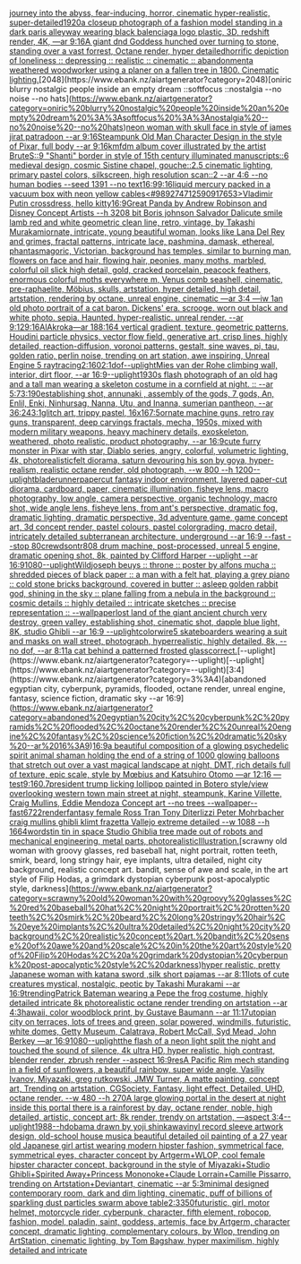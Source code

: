 [journey into the abyss, fear-inducing, horror, cinematic hyper-realistic, super-detailed](https://www.ebank.nz/aiartgenerator?category=journey%20into%20the%20abyss%2C%20fear-inducing%2C%20horror%2C%20cinematic%20hyper-realistic%2C%20super-detailed)[1920](https://www.ebank.nz/aiartgenerator?category=1920)[a closeup photograph of a fashion model standing in a dark paris alleyway wearing black balenciaga logo plastic, 3D, redshift render, 4K, —ar 9:16](https://www.ebank.nz/aiartgenerator?category=a%20closeup%20photograph%20of%20a%20fashion%20model%20standing%20in%20a%20dark%20paris%20alleyway%20wearing%20black%20balenciaga%20logo%20plastic%2C%203D%2C%20redshift%20render%2C%204K%2C%20%E2%80%94ar%209%3A16)[A giant dnd Goddess hunched over turning to stone, standing over a vast forrest, Octane render, hyper detailed](https://www.ebank.nz/aiartgenerator?category=A%20giant%20dnd%20Goddess%20hunched%20over%20turning%20to%20stone%2C%20standing%20over%20a%20vast%20forrest%2C%20Octane%20render%2C%20hyper%20detailed)[horrific depiction of loneliness :: depressing :: realistic :: cinematic :: abandonment](https://www.ebank.nz/aiartgenerator?category=horrific%20depiction%20of%20loneliness%20%3A%3A%20depressing%20%3A%3A%20realistic%20%3A%3A%20cinematic%20%3A%3A%20abandonment)[a weathered woodworker using a planer on a fallen tree in 1800. Cinematic lighting.](https://www.ebank.nz/aiartgenerator?category=a%20weathered%20woodworker%20using%20a%20planer%20on%20a%20fallen%20tree%20in%201800.%20Cinematic%20lighting.)[2048](https://www.ebank.nz/aiartgenerator?category=2048)[oniric blurry nostalgic people inside an empty dream ::softfocus ::nostalgia --no noise --no hats](https://www.ebank.nz/aiartgenerator?category=oniric%20blurry%20nostalgic%20people%20inside%20an%20empty%20dream%20%3A%3Asoftfocus%20%3A%3Anostalgia%20--no%20noise%20--no%20hats)[neon woman with skull face in style of james jirat patradoon --ar 9:16](https://www.ebank.nz/aiartgenerator?category=neon%20woman%20with%20skull%20face%20in%20style%20of%20james%20jirat%20patradoon%20--ar%209%3A16)[Steampunk Old Man Character Design in the style of Pixar, full body --ar 9:16](https://www.ebank.nz/aiartgenerator?category=Steampunk%20Old%20Man%20Character%20Design%20in%20the%20style%20of%20Pixar%2C%20full%20body%20--ar%209%3A16)[kmfdm album cover illustrated by the artist Brute](https://www.ebank.nz/aiartgenerator?category=kmfdm%20album%20cover%20illustrated%20by%20the%20artist%20Brute)[S::9 "Shanti" border in style of 15th century illuminated manuscripts::6 medieval design, cosmic Sistine chapel, gouche::2.5 cinematic lighting, primary pastel colors, silkscreen, high resolution scan::2 --ar 4:6 --no human bodies --seed 1391 --no text](https://www.ebank.nz/aiartgenerator?category=S%3A%3A9%20%22Shanti%22%20border%20in%20style%20of%2015th%20century%20illuminated%20manuscripts%3A%3A6%20medieval%20design%2C%20cosmic%20Sistine%20chapel%2C%20gouche%3A%3A2.5%20cinematic%20lighting%2C%20primary%20pastel%20colors%2C%20silkscreen%2C%20high%20resolution%20scan%3A%3A2%20--ar%204%3A6%20--no%20human%20bodies%20--seed%201391%20--no%20text)[16:9](https://www.ebank.nz/aiartgenerator?category=16%3A9)[9:16](https://www.ebank.nz/aiartgenerator?category=9%3A16)[liquid mercury packed in a vacuum box with neon yellow cables](https://www.ebank.nz/aiartgenerator?category=liquid%20mercury%20packed%20in%20a%20vacuum%20box%20with%20neon%20yellow%20cables)[<#989274712590917653>](https://www.ebank.nz/aiartgenerator?category=%3C%23989274712590917653%3E)[Vladimir Putin crossdress, hello kitty](https://www.ebank.nz/aiartgenerator?category=Vladimir%20Putin%20crossdress%2C%20hello%20kitty)[16:9](https://www.ebank.nz/aiartgenerator?category=16%3A9)[Great Panda by Andrew Robinson and Disney Concept Artists --h 320](https://www.ebank.nz/aiartgenerator?category=Great%20Panda%20by%20Andrew%20Robinson%20and%20Disney%20Concept%20Artists%20--h%20320)[8 bit Boris johnson Salvador Dali](https://www.ebank.nz/aiartgenerator?category=8%20bit%20Boris%20johnson%20Salvador%20Dali)[cute smile lamb red and white geometric clean line, retro, vintage, by Takashi Murakami](https://www.ebank.nz/aiartgenerator?category=cute%20smile%20lamb%20red%20and%20white%20geometric%20clean%20line%2C%20retro%2C%20vintage%2C%20by%20Takashi%20Murakami)[ornate, intricate, young beautiful woman, looks like Lana Del Rey and grimes, fractal patterns, intricate lace, pashmina, damask, ethereal, phantasmagoric, Victorian, background has temples, similar to burning man, flowers on face and hair, flowing hair, peonies, many moths, marbled, colorful oil slick high detail, gold, cracked porcelain, peacock feathers, enormous colorful moths everywhere m, Venus comb seashell, cinematic, pre-raphaelite, Möbius, skulls, artstation, hyper detailed, high detail, artstation, rendering by octane, unreal engine, cinematic —ar 3:4 —iw 1](https://www.ebank.nz/aiartgenerator?category=ornate%2C%20intricate%2C%20young%20beautiful%20woman%2C%20looks%20like%20Lana%20Del%20Rey%20and%20grimes%2C%20fractal%20patterns%2C%20intricate%20lace%2C%20pashmina%2C%20damask%2C%20ethereal%2C%20phantasmagoric%2C%20Victorian%2C%20background%20has%20temples%2C%20similar%20to%20burning%20man%2C%20flowers%20on%20face%20and%20hair%2C%20flowing%20hair%2C%20peonies%2C%20many%20moths%2C%20marbled%2C%20colorful%20oil%20slick%20high%20detail%2C%20gold%2C%20cracked%20porcelain%2C%20peacock%20feathers%2C%20enormous%20colorful%20moths%20everywhere%20m%2C%20Venus%20comb%20seashell%2C%20cinematic%2C%20pre-raphaelite%2C%20M%C3%B6bius%2C%20skulls%2C%20artstation%2C%20hyper%20detailed%2C%20high%20detail%2C%20artstation%2C%20rendering%20by%20octane%2C%20unreal%20engine%2C%20cinematic%20%E2%80%94ar%203%3A4%20%E2%80%94iw%201)[an old photo portrait of a cat baron. Dickens' era. scrooge. worn out black and white photo. sepia. Haunted. hyper-realistic. unreal render. --ar 9:12](https://www.ebank.nz/aiartgenerator?category=an%20old%20photo%20portrait%20of%20a%20cat%20baron.%20Dickens%27%20era.%20scrooge.%20worn%20out%20black%20and%20white%20photo.%20sepia.%20Haunted.%20hyper-realistic.%20unreal%20render.%20--ar%209%3A12)[9:16](https://www.ebank.nz/aiartgenerator?category=9%3A16)[AlAkroka](https://www.ebank.nz/aiartgenerator?category=AlAkroka)[—ar 188:164 vertical gradient, texture, geometric patterns, Houdini particle physics, vector flow field, generative art, crisp lines, highly detailed, reaction-diffusion, voronoi patterns, gestalt, sine waves, pi, tau, golden ratio, perlin noise, trending on art station, awe inspiring, Unreal Engine 5 raytracing](https://www.ebank.nz/aiartgenerator?category=%E2%80%94ar%20188%3A164%20vertical%20gradient%2C%20texture%2C%20geometric%20patterns%2C%20Houdini%20particle%20physics%2C%20vector%20flow%20field%2C%20generative%20art%2C%20crisp%20lines%2C%20highly%20detailed%2C%20reaction-diffusion%2C%20voronoi%20patterns%2C%20gestalt%2C%20sine%20waves%2C%20pi%2C%20tau%2C%20golden%20ratio%2C%20perlin%20noise%2C%20trending%20on%20art%20station%2C%20awe%20inspiring%2C%20Unreal%20Engine%205%20raytracing)[2:1](https://www.ebank.nz/aiartgenerator?category=2%3A1)[60](https://www.ebank.nz/aiartgenerator?category=60)[2:1](https://www.ebank.nz/aiartgenerator?category=2%3A1)[dof](https://www.ebank.nz/aiartgenerator?category=dof)[--uplight](https://www.ebank.nz/aiartgenerator?category=--uplight)[Mies van der Rohe climbing wall, interior, dirt floor, --ar 16:9](https://www.ebank.nz/aiartgenerator?category=Mies%20van%20der%20Rohe%20climbing%20wall%2C%20interior%2C%20dirt%20floor%2C%20--ar%2016%3A9)[--uplight](https://www.ebank.nz/aiartgenerator?category=--uplight)[1930s flash photograph of an old hag and a tall man wearing a skeleton costume in a cornfield at night. :: --ar 5:7](https://www.ebank.nz/aiartgenerator?category=1930s%20flash%20photograph%20of%20an%20old%20hag%20and%20a%20tall%20man%20wearing%20a%20skeleton%20costume%20in%20a%20cornfield%20at%20night.%20%3A%3A%20--ar%205%3A7)[3:1](https://www.ebank.nz/aiartgenerator?category=3%3A1)[](https://www.ebank.nz/aiartgenerator?category=)[90](https://www.ebank.nz/aiartgenerator?category=90)[establishing shot, annunaki ,  assembly of the gods, 7 gods, An, Enlil, Enki, Ninhursag, Nanna, Utu, and Inanna, sumerian pantheon, --ar 36:24](https://www.ebank.nz/aiartgenerator?category=establishing%20shot%2C%20annunaki%20%2C%20%20assembly%20of%20the%20gods%2C%207%20gods%2C%20An%2C%20Enlil%2C%20Enki%2C%20Ninhursag%2C%20Nanna%2C%20Utu%2C%20and%20Inanna%2C%20sumerian%20pantheon%2C%20--ar%2036%3A24)[3:1](https://www.ebank.nz/aiartgenerator?category=3%3A1)[glitch art, trippy pastel, 16x16](https://www.ebank.nz/aiartgenerator?category=glitch%20art%2C%20trippy%20pastel%2C%2016x16)[7:5](https://www.ebank.nz/aiartgenerator?category=7%3A5)[ornate  machine guns, retro ray guns, transparent, deep carvings fractals, mecha, 1950s, mixed with modern military weapons, heavy machinery details, exoskeleton, weathered,  photo realistic, product photography, --ar 16:9](https://www.ebank.nz/aiartgenerator?category=ornate%20%20machine%20guns%2C%20retro%20ray%20guns%2C%20transparent%2C%20deep%20carvings%20fractals%2C%20mecha%2C%201950s%2C%20mixed%20with%20modern%20military%20weapons%2C%20heavy%20machinery%20details%2C%20exoskeleton%2C%20weathered%2C%20%20photo%20realistic%2C%20product%20photography%2C%20--ar%2016%3A9)[cute furry monster in Pixar with star, Diablo series, angry, colorful, volumetric lighting, 4k, photorealistic](https://www.ebank.nz/aiartgenerator?category=cute%20furry%20monster%20in%20Pixar%20with%20star%2C%20Diablo%20series%2C%20angry%2C%20colorful%2C%20volumetric%20lighting%2C%204k%2C%20photorealistic)[felt diorama, saturn devouring his son by goya, hyper-realism, realistic octane render, old photograph, --w 800 --h 1200](https://www.ebank.nz/aiartgenerator?category=felt%20diorama%2C%20saturn%20devouring%20his%20son%20by%20goya%2C%20hyper-realism%2C%20realistic%20octane%20render%2C%20old%20photograph%2C%20--w%20800%20--h%201200)[--uplight](https://www.ebank.nz/aiartgenerator?category=--uplight)[bladerunner](https://www.ebank.nz/aiartgenerator?category=bladerunner)[papercut fantasy indoor environment, layered paper-cut diorama, cardboard, paper, cinematic illumination, fisheye lens, macro photography, low angle, camera perspective, organic technology, macro shot, wide angle lens, fisheye lens, from ant's perspective, dramatic fog, dramatic lighting, dramatic perspective, 3d adventure game, game concept art, 3d concept render, pastel colours,  pastel colorgrading, macro detail, intricately detailed subterranean architecture, underground --ar 16:9 --fast --stop 80](https://www.ebank.nz/aiartgenerator?category=papercut%20fantasy%20indoor%20environment%2C%20layered%20paper-cut%20diorama%2C%20cardboard%2C%20paper%2C%20cinematic%20illumination%2C%20fisheye%20lens%2C%20macro%20photography%2C%20low%20angle%2C%20camera%20perspective%2C%20organic%20technology%2C%20macro%20shot%2C%20wide%20angle%20lens%2C%20fisheye%20lens%2C%20from%20ant%27s%20perspective%2C%20dramatic%20fog%2C%20dramatic%20lighting%2C%20dramatic%20perspective%2C%203d%20adventure%20game%2C%20game%20concept%20art%2C%203d%20concept%20render%2C%20pastel%20colours%2C%20%20pastel%20colorgrading%2C%20macro%20detail%2C%20intricately%20detailed%20subterranean%20architecture%2C%20underground%20--ar%2016%3A9%20--fast%20--stop%2080)[crewdson](https://www.ebank.nz/aiartgenerator?category=crewdson)[tr808 drum machine, post-processed, unreal 5 engine, dramatic opening shot, 8k, painted by Clifford Harper --uplight --ar 16:9](https://www.ebank.nz/aiartgenerator?category=tr808%20drum%20machine%2C%20post-processed%2C%20unreal%205%20engine%2C%20dramatic%20opening%20shot%2C%208k%2C%20painted%20by%20Clifford%20Harper%20--uplight%20--ar%2016%3A9)[1080](https://www.ebank.nz/aiartgenerator?category=1080)[--uplight](https://www.ebank.nz/aiartgenerator?category=--uplight)[Wild](https://www.ebank.nz/aiartgenerator?category=Wild)[joseph beuys :: throne :: poster by alfons mucha :: shredded pieces of black paper :: a man with a felt hat, playing a grey piano :: cold stone bricks background, covered in butter :: asleep golden rabbit god, shining in the sky :: plane falling from a nebula in the background :: cosmic details :: highly detailed :: intricate sketches :: precise representation :: --wallpaper](https://www.ebank.nz/aiartgenerator?category=joseph%20beuys%20%3A%3A%20throne%20%3A%3A%20poster%20by%20alfons%20mucha%20%3A%3A%20shredded%20pieces%20of%20black%20paper%20%3A%3A%20a%20man%20with%20a%20felt%20hat%2C%20playing%20a%20grey%20piano%20%3A%3A%20cold%20stone%20bricks%20background%2C%20covered%20in%20butter%20%3A%3A%20asleep%20golden%20rabbit%20god%2C%20shining%20in%20the%20sky%20%3A%3A%20plane%20falling%20from%20a%20nebula%20in%20the%20background%20%3A%3A%20cosmic%20details%20%3A%3A%20highly%20detailed%20%3A%3A%20intricate%20sketches%20%3A%3A%20precise%20representation%20%3A%3A%20--wallpaper)[lost land of the giant ancient church very destroy, green valley, establishing shot, cinematic shot, dapple blue light, 8K, studio Ghibli --ar 16:9 --uplight](https://www.ebank.nz/aiartgenerator?category=lost%20land%20of%20the%20giant%20ancient%20church%20very%20destroy%2C%20green%20valley%2C%20establishing%20shot%2C%20cinematic%20shot%2C%20dapple%20blue%20light%2C%208K%2C%20studio%20Ghibli%20--ar%2016%3A9%20--uplight)[color](https://www.ebank.nz/aiartgenerator?category=color)[wire](https://www.ebank.nz/aiartgenerator?category=wire)[5 skateboarders wearing a suit and masks on wall street, photograph, hyperrealistic, highly detailed, 8k, --no dof, --ar 8:11](https://www.ebank.nz/aiartgenerator?category=5%20skateboarders%20wearing%20a%20suit%20and%20masks%20on%20wall%20street%2C%20photograph%2C%20hyperrealistic%2C%20highly%20detailed%2C%208k%2C%20--no%20dof%2C%20--ar%208%3A11)[a cat behind a patterned frosted  glass](https://www.ebank.nz/aiartgenerator?category=a%20cat%20behind%20a%20patterned%20frosted%20%20glass)[correct.](https://www.ebank.nz/aiartgenerator?category=correct.)[--uplight](https://www.ebank.nz/aiartgenerator?category=--uplight)[--uplight](https://www.ebank.nz/aiartgenerator?category=--uplight)[3:4](https://www.ebank.nz/aiartgenerator?category=3%3A4)[abandoned egyptian city, cyberpunk, pyramids, flooded, octane render, unreal engine, fantasy, science fiction, dramatic sky --ar 16:9](https://www.ebank.nz/aiartgenerator?category=abandoned%20egyptian%20city%2C%20cyberpunk%2C%20pyramids%2C%20flooded%2C%20octane%20render%2C%20unreal%20engine%2C%20fantasy%2C%20science%20fiction%2C%20dramatic%20sky%20--ar%2016%3A9)[16:9](https://www.ebank.nz/aiartgenerator?category=16%3A9)[a beautiful composition of a glowing psychedelic spirit animal shaman holding the end of a string of 1000 glowing balloons that stretch out over a vast magical landscape at night, DMT,  rich details full of texture, epic scale, style by Mœbius and Katsuhiro Otomo —ar 12:16 —test](https://www.ebank.nz/aiartgenerator?category=a%20beautiful%20composition%20of%20a%20glowing%20psychedelic%20spirit%20animal%20shaman%20holding%20the%20end%20of%20a%20string%20of%201000%20glowing%20balloons%20that%20stretch%20out%20over%20a%20vast%20magical%20landscape%20at%20night%2C%20DMT%2C%20%20rich%20details%20full%20of%20texture%2C%20epic%20scale%2C%20style%20by%20M%C5%93bius%20and%20Katsuhiro%20Otomo%20%E2%80%94ar%2012%3A16%20%E2%80%94test)[9:16](https://www.ebank.nz/aiartgenerator?category=9%3A16)[0.7](https://www.ebank.nz/aiartgenerator?category=0.7)[president trump licking lollipop painted in Botero style](https://www.ebank.nz/aiartgenerator?category=president%20trump%20licking%20lollipop%20painted%20in%20Botero%20style)[/view overlooking western town main street at night, steampunk, Karine Villette, Craig Mullins, Eddie Mendoza Concept art --no trees --wallpaper](https://www.ebank.nz/aiartgenerator?category=/view%20overlooking%20western%20town%20main%20street%20at%20night%2C%20steampunk%2C%20Karine%20Villette%2C%20Craig%20Mullins%2C%20Eddie%20Mendoza%20Concept%20art%20--no%20trees%20--wallpaper)[--fast](https://www.ebank.nz/aiartgenerator?category=--fast)[6722](https://www.ebank.nz/aiartgenerator?category=6722)[render](https://www.ebank.nz/aiartgenerator?category=render)[fantasy female Ross Tran Tony Diterlizzi Peter Mohrbacher craig mullins ghibli klimt frazetta Vallejo extreme detailed --w 1088 --h 1664](https://www.ebank.nz/aiartgenerator?category=fantasy%20female%20Ross%20Tran%20Tony%20Diterlizzi%20Peter%20Mohrbacher%20craig%20mullins%20ghibli%20klimt%20frazetta%20Vallejo%20extreme%20detailed%20--w%201088%20--h%201664)[words](https://www.ebank.nz/aiartgenerator?category=words)[tin tin in space Studio Ghibli](https://www.ebank.nz/aiartgenerator?category=tin%20tin%20in%20space%20Studio%20Ghibli)[a tree made out of robots and mechanical engineering, metal parts, photorealistic](https://www.ebank.nz/aiartgenerator?category=a%20tree%20made%20out%20of%20robots%20and%20mechanical%20engineering%2C%20metal%20parts%2C%20photorealistic)[Illustration.](https://www.ebank.nz/aiartgenerator?category=Illustration.)[scrawny old woman with groovy glasses, red baseball hat, night portrait, rotten teeth, smirk, beard, long stringy hair, eye implants, ultra detailed, night city background, realistic concept art. bandit, sense of awe and scale, in the art style of Filip Hodas, a grimdark dystopian cyberpunk post-apocalyptic style, darkness](https://www.ebank.nz/aiartgenerator?category=scrawny%20old%20woman%20with%20groovy%20glasses%2C%20red%20baseball%20hat%2C%20night%20portrait%2C%20rotten%20teeth%2C%20smirk%2C%20beard%2C%20long%20stringy%20hair%2C%20eye%20implants%2C%20ultra%20detailed%2C%20night%20city%20background%2C%20realistic%20concept%20art.%20bandit%2C%20sense%20of%20awe%20and%20scale%2C%20in%20the%20art%20style%20of%20Filip%20Hodas%2C%20a%20grimdark%20dystopian%20cyberpunk%20post-apocalyptic%20style%2C%20darkness)[hyper realistic, pretty Japanese woman with katana sword ,silk short pajamas --ar 8:11](https://www.ebank.nz/aiartgenerator?category=hyper%20realistic%2C%20pretty%20Japanese%20woman%20with%20katana%20sword%20%2Csilk%20short%20pajamas%20--ar%208%3A11)[lots of cute creatures mystical, nostalgic, peotic by Takashi Murakami --ar 16:9](https://www.ebank.nz/aiartgenerator?category=lots%20of%20cute%20creatures%20mystical%2C%20nostalgic%2C%20peotic%20by%20Takashi%20Murakami%20--ar%2016%3A9)[trending](https://www.ebank.nz/aiartgenerator?category=trending)[Patrick Bateman wearing a Pepe the frog costume, highly detailed intricate 8k photorealistic octane render trending on artstation --ar 4:3](https://www.ebank.nz/aiartgenerator?category=Patrick%20Bateman%20wearing%20a%20Pepe%20the%20frog%20costume%2C%20highly%20detailed%20intricate%208k%20photorealistic%20octane%20render%20trending%20on%20artstation%20--ar%204%3A3)[hawaii, color woodblock print, by Gustave Baumann --ar 11:17](https://www.ebank.nz/aiartgenerator?category=hawaii%2C%20color%20woodblock%20print%2C%20by%20Gustave%20Baumann%20--ar%2011%3A17)[utopian city on terraces, lots of trees and green, solar powered, windmills, futuristic, white domes, Getty Museum, Calatrava, Robert McCall, Syd Mead, John Berkey —ar 16:9](https://www.ebank.nz/aiartgenerator?category=utopian%20city%20on%20terraces%2C%20lots%20of%20trees%20and%20green%2C%20solar%20powered%2C%20windmills%2C%20futuristic%2C%20white%20domes%2C%20Getty%20Museum%2C%20Calatrava%2C%20Robert%20McCall%2C%20Syd%20Mead%2C%20John%20Berkey%20%E2%80%94ar%2016%3A9)[1080](https://www.ebank.nz/aiartgenerator?category=1080)[--uplight](https://www.ebank.nz/aiartgenerator?category=--uplight)[the flash of a neon light split the night and touched the sound of silence, 4k ultra HD, hyper realistic, high contrast, blender render, zbrush render --aspect 16:9](https://www.ebank.nz/aiartgenerator?category=the%20flash%20of%20a%20neon%20light%20split%20the%20night%20and%20touched%20the%20sound%20of%20silence%2C%204k%20ultra%20HD%2C%20hyper%20realistic%2C%20high%20contrast%2C%20blender%20render%2C%20zbrush%20render%20--aspect%2016%3A9)[res](https://www.ebank.nz/aiartgenerator?category=res)[A Pacific Rim mech standing in a field of sunflowers, a beautiful rainbow, super wide angle, Vasiliy Ivanov, Miyazaki, greg rutkowski, JMW Turner, A matte painting, concept art, Trending on artstation, CGSociety, Fantasy, light effect, Detailed, UHD, octane render. --w 480 --h 270](https://www.ebank.nz/aiartgenerator?category=A%20Pacific%20Rim%20mech%20standing%20in%20a%20field%20of%20sunflowers%2C%20a%20beautiful%20rainbow%2C%20super%20wide%20angle%2C%20Vasiliy%20Ivanov%2C%20Miyazaki%2C%20greg%20rutkowski%2C%20JMW%20Turner%2C%20A%20matte%20painting%2C%20concept%20art%2C%20Trending%20on%20artstation%2C%20CGSociety%2C%20Fantasy%2C%20light%20effect%2C%20Detailed%2C%20UHD%2C%20octane%20render.%20--w%20480%20--h%20270)[A large glowing portal in the desert at night inside this portal there is  a rainforest by day, octane render, noble,  high detailed, artistic, concept art;  8k render, trendy on artstation, —aspect 3:4](https://www.ebank.nz/aiartgenerator?category=A%20large%20glowing%20portal%20in%20the%20desert%20at%20night%20inside%20this%20portal%20there%20is%20%20a%20rainforest%20by%20day%2C%20octane%20render%2C%20noble%2C%20%20high%20detailed%2C%20artistic%2C%20concept%20art%3B%20%208k%20render%2C%20trendy%20on%20artstation%2C%20%E2%80%94aspect%203%3A4)[--uplight](https://www.ebank.nz/aiartgenerator?category=--uplight)[1988](https://www.ebank.nz/aiartgenerator?category=1988)[--hd](https://www.ebank.nz/aiartgenerator?category=--hd)[obama drawn by yoji shinkawa](https://www.ebank.nz/aiartgenerator?category=obama%20drawn%20by%20yoji%20shinkawa)[vinyl record sleeve artwork design, old-school house music](https://www.ebank.nz/aiartgenerator?category=vinyl%20record%20sleeve%20artwork%20design%2C%20old-school%20house%20music)[a beautiful detailed oil painting of a 27 year old Japanese girl artist wearing modern hipster fashion, symmetrical face, symmetrical eyes, character concept by Artgerm+WLOP, cool female hipster character concept, background in the style of Miyazaki+Studio Ghibli+Spirited Away+Princess Mononoke+Claude Lorrain+Camille Pissarro, trending on Artstation+Deviantart, cinematic --ar 5:3](https://www.ebank.nz/aiartgenerator?category=a%20beautiful%20detailed%20oil%20painting%20of%20a%2027%20year%20old%20Japanese%20girl%20artist%20wearing%20modern%20hipster%20fashion%2C%20symmetrical%20face%2C%20symmetrical%20eyes%2C%20character%20concept%20by%20Artgerm%2BWLOP%2C%20cool%20female%20hipster%20character%20concept%2C%20background%20in%20the%20style%20of%20Miyazaki%2BStudio%20Ghibli%2BSpirited%20Away%2BPrincess%20Mononoke%2BClaude%20Lorrain%2BCamille%20Pissarro%2C%20trending%20on%20Artstation%2BDeviantart%2C%20cinematic%20--ar%205%3A3)[minimal designed contemporary room, dark and dim lighting, cinematic, puff of billions of sparkling dust particles swarm above table](https://www.ebank.nz/aiartgenerator?category=minimal%20designed%20contemporary%20room%2C%20dark%20and%20dim%20lighting%2C%20cinematic%2C%20puff%20of%20billions%20of%20sparkling%20dust%20particles%20swarm%20above%20table)[2:3](https://www.ebank.nz/aiartgenerator?category=2%3A3)[350](https://www.ebank.nz/aiartgenerator?category=350)[futuristic, girl, motor helmet, motorcycle rider, cyberpunk, character, fifth element, robocop, fashion, model, paladin, saint, goddess, artemis, face by Artgerm, character concept, dramatic lighting, complementary colours, by Wlop, trending on ArtStation, cinematic lighting, by Tom Bagshaw, hyper maximilism, highly detailed and intricate](https://www.ebank.nz/aiartgenerator?category=futuristic%2C%20girl%2C%20motor%20helmet%2C%20motorcycle%20rider%2C%20cyberpunk%2C%20character%2C%20fifth%20element%2C%20robocop%2C%20fashion%2C%20model%2C%20paladin%2C%20saint%2C%20goddess%2C%20artemis%2C%20face%20by%20Artgerm%2C%20character%20concept%2C%20dramatic%20lighting%2C%20complementary%20colours%2C%20by%20Wlop%2C%20trending%20on%20ArtStation%2C%20cinematic%20lighting%2C%20by%20Tom%20Bagshaw%2C%20hyper%20maximilism%2C%20highly%20detailed%20and%20intricate)